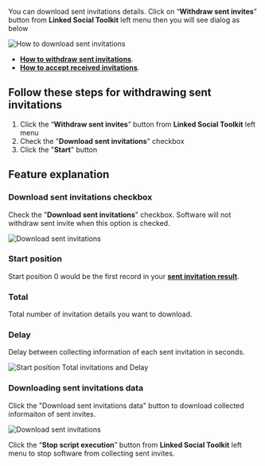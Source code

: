 You can download sent invitations details. Click on “**Withdraw sent invites**” button from  **Linked Social Toolkit** left menu then you will see dialog as below

![How to download sent invitations](https://github.com/ZiaUrR3hman/LinkedSocialToolkit/raw/master/images/Hot-to-Withdraw-sent-invites.png)

* [**How to withdraw sent invitations**](https://github.com/ZiaUrR3hman/LinkedSocialToolkit/wiki/How-to-withdraw-sent-invitations).
* [**How to accept received invitations**](https://github.com/ZiaUrR3hman/LinkedSocialToolkit/wiki/How-to-accept-received-invitations).

## Follow these steps for withdrawing sent invitations
1. Click the “**Withdraw sent invites**” button from  **Linked Social Toolkit** left menu
2. Check the "**Download sent invitations**" checkbox
3. Click the "**Start**" button

## Feature explanation
### Download sent invitations checkbox
Check the "**Download sent invitations**" checkbox. Software will not withdraw sent invite when this option is checked.

![Download sent invitations](https://github.com/ZiaUrR3hman/LinkedSocialToolkit/raw/master/images/Download-sent-invitations-checkbox.png)

### Start position
Start position 0 would be the first record in your [**sent invitation result**](https://www.linkedin.com/mynetwork/invitation-manager/sent/).

### Total
Total number of invitation details you want to download.

### Delay
Delay between collecting information of each sent invitation in seconds.

![Start position Total invitations and Delay](https://github.com/ZiaUrR3hman/LinkedSocialToolkit/raw/master/images/Start-position-Total-invites-Delay.png)

### Downloading sent invitations data
Click the "Download sent invitations data" button to download collected informaiton of sent invites.

![Download sent invitations](https://github.com/ZiaUrR3hman/LinkedSocialToolkit/raw/master/images/Download-sent-invitations-button.png)

Click the “**Stop script execution**” button from **Linked Social Toolkit** left menu to stop software from collecting sent invites.

